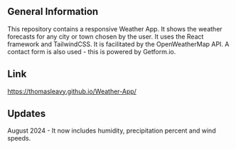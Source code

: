 ## General Information
This repository contains a responsive Weather App.
It shows the weather forecasts for any city or town chosen by the user.
It uses the React framework and TailwindCSS. 
It is facilitated by the OpenWeatherMap API. 
A contact form is also used - this is powered by Getform.io.

## Link
https://thomasleavy.github.io/Weather-App/

## Updates
August 2024 - It now includes humidity, precipitation percent and wind speeds.
